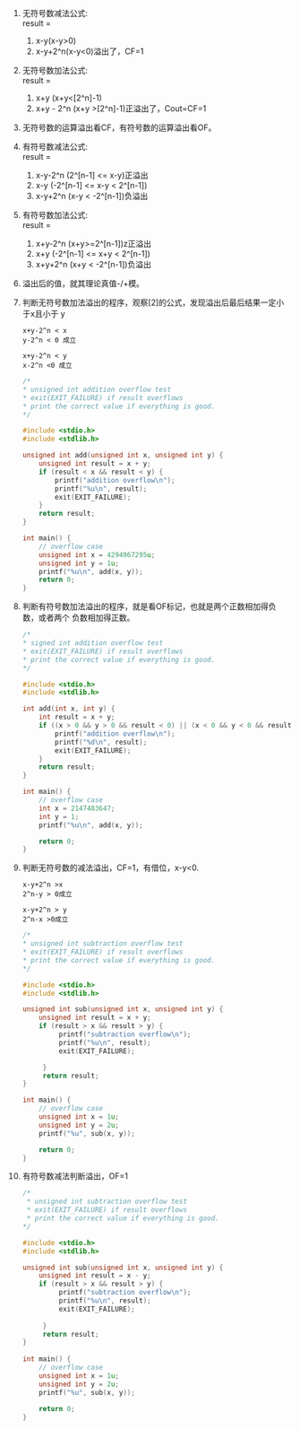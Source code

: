 1. 无符号数减法公式:  
   result =   
   1. x-y(x-y>0)
   2. x-y+2^n(x-y<0)溢出了，CF=1

2. 无符号数加法公式:  
   result =   
   1. x+y (x+y<[2^n]-1)
   2. x+y - 2^n (x+y >[2^n]-1)正溢出了，Cout=CF=1

3. 无符号数的运算溢出看CF，有符号数的运算溢出看OF。

4. 有符号数减法公式:   
   result =   
   1. x-y-2^n (2^[n-1] <= x-y)正溢出
   2. x-y     (-2^[n-1] <= x-y < 2^[n-1])
   3. x-y+2^n (x-y < -2^[n-1])负溢出
5. 有符号数加法公式:  
   result =   
   1. x+y-2^n (x+y>=2^[n-1])z正溢出
   2. x+y (-2^[n-1] <= x+y < 2^[n-1])
   3. x+y+2^n  (x+y < -2^[n-1])负溢出

6. 溢出后的值，就其理论真值-/+模。

7. 判断无符号数加法溢出的程序，观察[2]的公式，发现溢出后最后结果一定小于x且小于
   y

   ```
   x+y-2^n < x
   y-2^n < 0 成立 
   
   x+y-2^n < y
   x-2^n <0 成立  
   ```

   ```c
   /*
   * unsigned int addition overflow test
   * exit(EXIT_FAILURE) if result overflows
   * print the correct value if everything is good.
   */

   #include <stdio.h>
   #include <stdlib.h>

   unsigned int add(unsigned int x, unsigned int y) {
       unsigned int result = x + y;
       if (result < x && result < y) {
           printf("addition overflow\n");
           printf("%u\n", result);
           exit(EXIT_FAILURE);
       }
       return result;
   }

   int main() {
       // overflow case
       unsigned int x = 4294967295u;
       unsigned int y = 1u;  
       printf("%u\n", add(x, y));
       return 0;
   }
   ```

8. 判断有符号数加法溢出的程序，就是看OF标记，也就是两个正数相加得负数，或者两个
   负数相加得正数。
   
   ```c
   /*
   * signed int addition overflow test
   * exit(EXIT_FAILURE) if result overflows
   * print the correct value if everything is good.
   */

   #include <stdio.h>
   #include <stdlib.h>

   int add(int x, int y) {
       int result = x + y;
       if ((x > 0 && y > 0 && result < 0) || (x < 0 && y < 0 && result > 0)) {
           printf("addition overflow\n");
           printf("%d\n", result);
           exit(EXIT_FAILURE);
       }
       return result;
   }

   int main() {
       // overflow case
       int x = 2147483647; 
       int y = 1;  
       printf("%u\n", add(x, y));

       return 0;
   }
   ```

9. 判断无符号数的减法溢出，CF=1，有借位，x-y<0.
   ```
   x-y+2^n >x   
   2^n-y > 0成立
  
   x-y+2^n > y
   2^n-x >0成立
   ```

   ```c
   /*
   * unsigned int subtraction overflow test
   * exit(EXIT_FAILURE) if result overflows
   * print the correct value if everything is good.
   */

   #include <stdio.h>
   #include <stdlib.h>

   unsigned int sub(unsigned int x, unsigned int y) {
       unsigned int result = x + y;
       if (result > x && result > y) {
            printf("subtraction overflow\n");
            printf("%u\n", result);
            exit(EXIT_FAILURE);

        }
        return result;
   }

   int main() {
       // overflow case
       unsigned int x = 1u;
       unsigned int y = 2u;
       printf("%u", sub(x, y));

       return 0;
   }
   ```

10. 有符号数减法判断溢出，OF=1
   
    ```c
    /*
     * unsigned int subtraction overflow test
     * exit(EXIT_FAILURE) if result overflows
     * print the correct value if everything is good.
    */

    #include <stdio.h>
    #include <stdlib.h>

    unsigned int sub(unsigned int x, unsigned int y) {
        unsigned int result = x - y;
        if (result > x && result > y) {
             printf("subtraction overflow\n");
             printf("%u\n", result);
             exit(EXIT_FAILURE);
         
         }
         return result;
    }
 
    int main() {
        // overflow case
        unsigned int x = 1u;
        unsigned int y = 2u;
        printf("%u", sub(x, y));
 
        return 0;
    }
    ```
